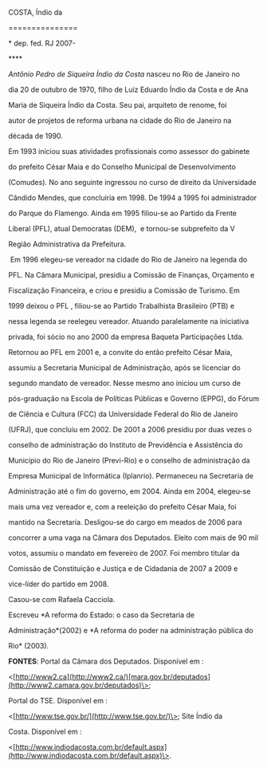 COSTA, Índio da

===============



\* dep. fed. RJ 2007-



**** 



*Antônio Pedro de Siqueira Índio da Costa* nasceu no Rio de Janeiro no

dia 20 de outubro de 1970, filho de Luiz Eduardo Índio da Costa e de Ana

Maria de Siqueira Índio da Costa. Seu pai, arquiteto de renome, foi

autor de projetos de reforma urbana na cidade do Rio de Janeiro na

década de 1990.



Em 1993 iniciou suas atividades profissionais como assessor do gabinete

do prefeito César Maia e do Conselho Municipal de Desenvolvimento

(Comudes). No ano seguinte ingressou no curso de direito da Universidade

Cândido Mendes, que concluiria em 1998. De 1994 a 1995 foi administrador

do Parque do Flamengo. Ainda em 1995 filiou-se ao Partido da Frente

Liberal (PFL), atual Democratas (DEM),  e tornou-se subprefeito da V

Região Administrativa da Prefeitura.



 Em 1996 elegeu-se vereador na cidade do Rio de Janeiro na legenda do

PFL. Na Câmara Municipal, presidiu a Comissão de Finanças, Orçamento e

Fiscalização Financeira, e criou e presidiu a Comissão de Turismo. Em

1999 deixou o PFL , filiou-se ao Partido Trabalhista Brasileiro (PTB) e

nessa legenda se reelegeu vereador. Atuando paralelamente na iniciativa

privada, foi sócio no ano 2000 da empresa Baqueta Participações Ltda.



Retornou ao PFL em 2001 e, a convite do então prefeito César Maia,

assumiu a Secretaria Municipal de Administração, após se licenciar do

segundo mandato de vereador. Nesse mesmo ano iniciou um curso de

pós-graduação na Escola de Políticas Públicas e Governo (EPPG), do Fórum

de Ciência e Cultura (FCC) da Universidade Federal do Rio de Janeiro

(UFRJ), que concluiu em 2002. De 2001 a 2006 presidiu por duas vezes o

conselho de administração do Instituto de Previdência e Assistência do

Município do Rio de Janeiro (Previ-Rio) e o conselho de administração da

Empresa Municipal de Informática (Iplanrio). Permaneceu na Secretaria de

Administração até o fim do governo, em 2004. Ainda em 2004, elegeu-se

mais uma vez vereador e, com a reeleição do prefeito César Maia, foi

mantido na Secretaria. Desligou-se do cargo em meados de 2006 para

concorrer a uma vaga na Câmara dos Deputados. Eleito com mais de 90 mil

votos, assumiu o mandato em fevereiro de 2007. Foi membro titular da

Comissão de Constituição e Justiça e de Cidadania de 2007 a 2009 e

vice-líder do partido em 2008.



Casou-se com Rafaela Cacciola.



Escreveu *A reforma do Estado: o caso da Secretaria de

Administração*(2002) e *A reforma do poder na administração pública do

Rio* (2003).



**FONTES**: Portal da Câmara dos Deputados. Disponível em :

\<[http://www2.ca](http://www2.ca/)[mara.gov.br/deputados](http://www2.camara.gov.br/deputados)\>;

Portal do TSE. Disponível em :

\<[http://www.tse.gov.br/](http://www.tse.gov.br/)\>; Site Índio da

Costa. Disponível em :

\<[http://www.indiodacosta.com.br/default.aspx](http://www.indiodacosta.com.br/default.aspx)\>.

